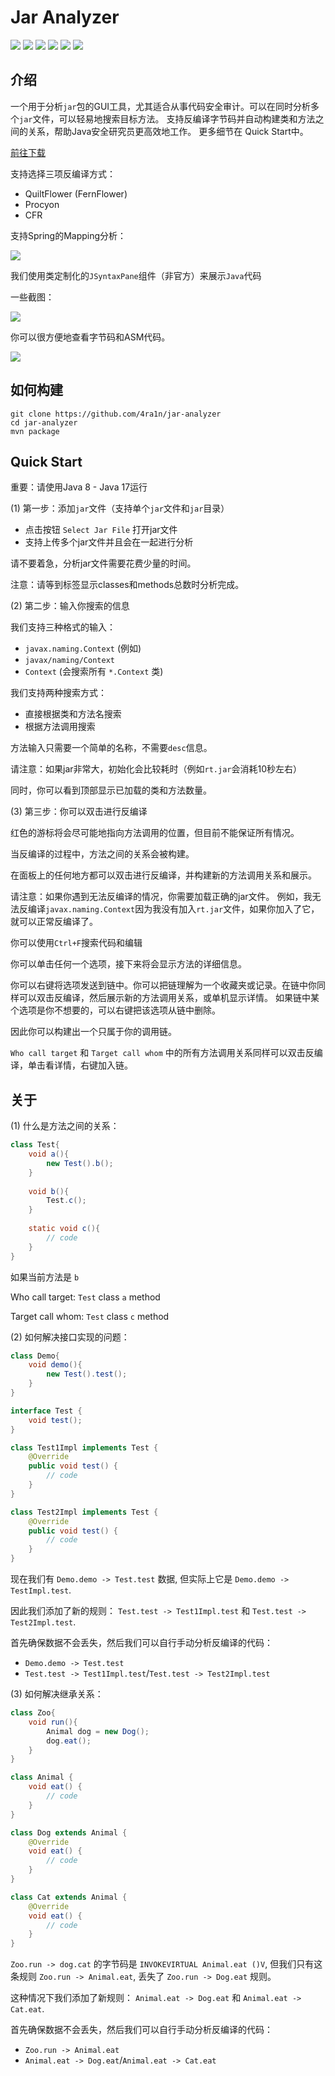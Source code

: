 # Jar Analyzer
![](https://img.shields.io/badge/build-passing-brightgreen)
![](https://img.shields.io/badge/build-Java%208-orange)
![](https://img.shields.io/badge/build-Java%2011-orange)
![](https://img.shields.io/github/downloads/4ra1n/jar-analyzer/total)
![](https://img.shields.io/github/v/release/4ra1n/jar-analyzer)
![](https://img.shields.io/badge/Java%20Code%20Lines-2538-orange)

## 介绍

一个用于分析`jar`包的GUI工具，尤其适合从事代码安全审计。可以在同时分析多个`jar`文件，可以轻易地搜索目标方法。
支持反编译字节码并自动构建类和方法之间的关系，帮助Java安全研究员更高效地工作。
更多细节在 Quick Start中。

[前往下载](https://github.com/4ra1n/jar-analyzer/releases/latest)

支持选择三项反编译方式：
- QuiltFlower (FernFlower)
- Procyon
- CFR

支持Spring的Mapping分析：

![](../img/00001.jpg)

我们使用类定制化的`JSyntaxPane`组件（非官方）来展示`Java`代码

一些截图：

![](../img/018.png)

你可以很方便地查看字节码和ASM代码。

![](../img/017.png)

## 如何构建

```shell
git clone https://github.com/4ra1n/jar-analyzer
cd jar-analyzer
mvn package
```

## Quick Start

重要：请使用Java 8 - Java 17运行

(1) 第一步：添加`jar`文件（支持单个`jar`文件和`jar`目录）
- 点击按钮 `Select Jar File` 打开jar文件
- 支持上传多个jar文件并且会在一起进行分析

请不要着急，分析jar文件需要花费少量的时间。

注意：请等到标签显示classes和methods总数时分析完成。

(2) 第二步：输入你搜索的信息

我们支持三种格式的输入：
- `javax.naming.Context` (例如)
- `javax/naming/Context`
- `Context` (会搜索所有 `*.Context` 类)

我们支持两种搜索方式：
- 直接根据类和方法名搜索
- 根据方法调用搜索

方法输入只需要一个简单的名称，不需要`desc`信息。

请注意：如果jar非常大，初始化会比较耗时（例如`rt.jar`会消耗10秒左右）

同时，你可以看到顶部显示已加载的类和方法数量。

(3) 第三步：你可以双击进行反编译

红色的游标将会尽可能地指向方法调用的位置，但目前不能保证所有情况。

当反编译的过程中，方法之间的关系会被构建。

在面板上的任何地方都可以双击进行反编译，并构建新的方法调用关系和展示。

请注意：如果你遇到无法反编译的情况，你需要加载正确的jar文件。
例如，我无法反编译`javax.naming.Context`因为我没有加入`rt.jar`文件，如果你加入了它，就可以正常反编译了。

你可以使用`Ctrl+F`搜索代码和编辑

你可以单击任何一个选项，接下来将会显示方法的详细信息。

你可以右键将选项发送到链中。你可以把链理解为一个收藏夹或记录。在链中你同样可以双击反编译，然后展示新的方法调用关系，或单机显示详情。
如果链中某个选项是你不想要的，可以右键把该选项从链中删除。

因此你可以构建出一个只属于你的调用链。

`Who call target` 和 `Target call whom` 中的所有方法调用关系同样可以双击反编译，单击看详情，右键加入链。

## 关于

(1) 什么是方法之间的关系：

```java
class Test{
    void a(){
        new Test().b();
    }
    
    void b(){
        Test.c();
    }
    
    static void c(){
        // code
    }
}
```

如果当前方法是 `b`

Who call target: `Test` class `a` method

Target call whom: `Test` class `c` method

(2) 如何解决接口实现的问题：

```java
class Demo{
    void demo(){
        new Test().test();
    }
}

interface Test {
    void test();
}

class Test1Impl implements Test {
    @Override
    public void test() {
        // code
    }
}

class Test2Impl implements Test {
    @Override
    public void test() {
        // code
    }
}
```

现在我们有 `Demo.demo -> Test.test` 数据, 但实际上它是 `Demo.demo -> TestImpl.test`.

因此我们添加了新的规则： `Test.test -> Test1Impl.test` 和 `Test.test -> Test2Impl.test`.

首先确保数据不会丢失，然后我们可以自行手动分析反编译的代码：
- `Demo.demo -> Test.test`
- `Test.test -> Test1Impl.test`/`Test.test -> Test2Impl.test`

(3) 如何解决继承关系：

```java
class Zoo{
    void run(){
        Animal dog = new Dog();
        dog.eat();
    }
}

class Animal {
    void eat() {
        // code
    }
}

class Dog extends Animal {
    @Override
    void eat() {
        // code
    }
}

class Cat extends Animal {
    @Override
    void eat() {
        // code
    }
}
```
`Zoo.run -> dog.cat` 的字节码是 `INVOKEVIRTUAL Animal.eat ()V`, 但我们只有这条规则 `Zoo.run -> Animal.eat`, 丢失了 `Zoo.run -> Dog.eat` 规则。

这种情况下我们添加了新规则： `Animal.eat -> Dog.eat` 和 `Animal.eat -> Cat.eat`.

首先确保数据不会丢失，然后我们可以自行手动分析反编译的代码：
- `Zoo.run -> Animal.eat`
- `Animal.eat -> Dog.eat`/`Animal.eat -> Cat.eat`
